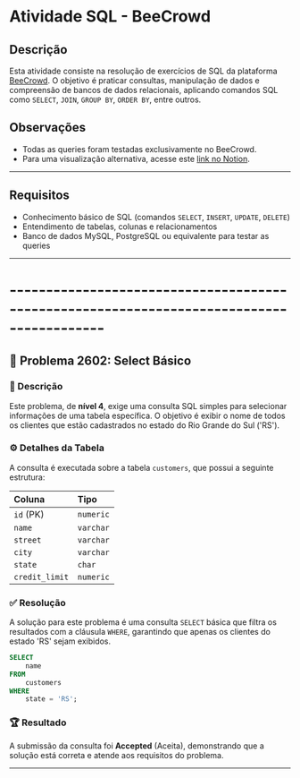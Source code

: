 # Atividade SQL - BeeCrowd

## Descrição
Esta atividade consiste na resolução de exercícios de SQL da plataforma [BeeCrowd](https://www.beecrowd.com.br/). O objetivo é praticar consultas, manipulação de dados e compreensão de bancos de dados relacionais, aplicando comandos SQL como `SELECT`, `JOIN`, `GROUP BY`, `ORDER BY`, entre outros.

## Observações
- Todas as queries foram testadas exclusivamente no BeeCrowd.
- Para uma visualização alternativa, acesse este [link no Notion](https://speckled-driver-678.notion.site/ATIVIDADE-SQL-BEECROWD-2564a2e1b1b2809093abee563b4c6442?source=copy_link).


---

## Requisitos
- Conhecimento básico de SQL (comandos `SELECT`, `INSERT`, `UPDATE`, `DELETE`)
- Entendimento de tabelas, colunas e relacionamentos
- Banco de dados MySQL, PostgreSQL ou equivalente para testar as queries

---

# ----------------------------------------------------------------------------------------- #


## 💾 Problema 2602: Select Básico

### 📖 Descrição

Este problema, de **nível 4**, exige uma consulta SQL simples para selecionar informações de uma tabela específica. O objetivo é exibir o nome de todos os clientes que estão cadastrados no estado do Rio Grande do Sul ('RS').

### ⚙️ Detalhes da Tabela

A consulta é executada sobre a tabela `customers`, que possui a seguinte estrutura:

| Coluna | Tipo |
| :--- | :--- |
| `id` (PK) | `numeric` |
| `name` | `varchar` |
| `street` | `varchar` |
| `city` | `varchar` |
| `state` | `char` |
| `credit_limit` | `numeric` |

### ✅ Resolução

A solução para este problema é uma consulta `SELECT` básica que filtra os resultados com a cláusula `WHERE`, garantindo que apenas os clientes do estado 'RS' sejam exibidos.

```sql
SELECT
    name
FROM
    customers
WHERE
    state = 'RS';
```

### 🏆 Resultado

A submissão da consulta foi **Accepted** (Aceita), demonstrando que a solução está correta e atende aos requisitos do problema.

-----


